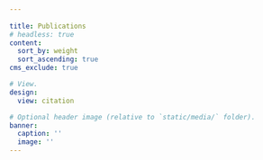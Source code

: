 ```yaml
---
    
title: Publications
# headless: true
content:
  sort_by: weight
  sort_ascending: true
cms_exclude: true

# View.
design:
  view: citation

# Optional header image (relative to `static/media/` folder).
banner:
  caption: ''
  image: ''
---
```

